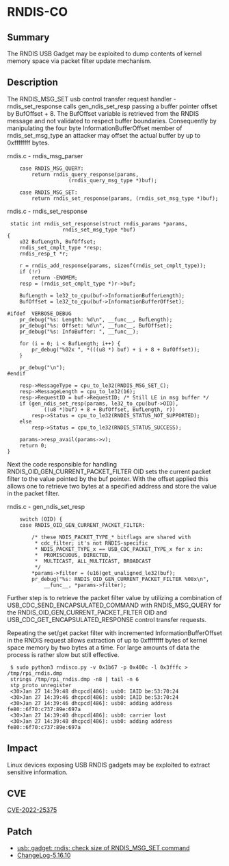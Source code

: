 # RNDIS-CO

## Summary

The RNDIS USB Gadget may be exploited to dump contents
of kernel memory space via packet filter update mechanism.

## Description

The RNDIS_MSG_SET usb control transfer request handler - rndis_set_response
calls gen_ndis_set_resp passing a buffer pointer offset by BufOffset + 8.
The BufOffset variable is retrieved from the RNDIS message and not validated
to respect buffer boundaries. Consequently by manipulating the four byte
InformationBufferOffset member of rndis_set_msg_type an attacker may offset
the actual buffer by up to 0xffffffff bytes.

rndis.c - rndis_msg_parser
```
	case RNDIS_MSG_QUERY:
		return rndis_query_response(params,
					(rndis_query_msg_type *)buf);

	case RNDIS_MSG_SET:
		return rndis_set_response(params, (rndis_set_msg_type *)buf);
```

rndis.c - rndis_set_response
```
 static int rndis_set_response(struct rndis_params *params,
			      rndis_set_msg_type *buf)
{
	u32 BufLength, BufOffset;
	rndis_set_cmplt_type *resp;
	rndis_resp_t *r;

	r = rndis_add_response(params, sizeof(rndis_set_cmplt_type));
	if (!r)
		return -ENOMEM;
	resp = (rndis_set_cmplt_type *)r->buf;

	BufLength = le32_to_cpu(buf->InformationBufferLength);
	BufOffset = le32_to_cpu(buf->InformationBufferOffset);

#ifdef	VERBOSE_DEBUG
	pr_debug("%s: Length: %d\n", __func__, BufLength);
	pr_debug("%s: Offset: %d\n", __func__, BufOffset);
	pr_debug("%s: InfoBuffer: ", __func__);

	for (i = 0; i < BufLength; i++) {
		pr_debug("%02x ", *(((u8 *) buf) + i + 8 + BufOffset));
	}

	pr_debug("\n");
#endif

	resp->MessageType = cpu_to_le32(RNDIS_MSG_SET_C);
	resp->MessageLength = cpu_to_le32(16);
	resp->RequestID = buf->RequestID; /* Still LE in msg buffer */
	if (gen_ndis_set_resp(params, le32_to_cpu(buf->OID),
			((u8 *)buf) + 8 + BufOffset, BufLength, r))
		resp->Status = cpu_to_le32(RNDIS_STATUS_NOT_SUPPORTED);
	else
		resp->Status = cpu_to_le32(RNDIS_STATUS_SUCCESS);

	params->resp_avail(params->v);
	return 0;
}
```

Next the code responsible for handling RNDIS_OID_GEN_CURRENT_PACKET_FILTER
OID sets the current packet filter to the value pointed by the buf pointer.
With the offset applied this allows one to retrieve two bytes at a specified
address and store the value in the packet filter.

rndis.c - gen_ndis_set_resp
```
	switch (OID) {
	case RNDIS_OID_GEN_CURRENT_PACKET_FILTER:

		/* these NDIS_PACKET_TYPE_* bitflags are shared with
		 * cdc_filter; it's not RNDIS-specific
		 * NDIS_PACKET_TYPE_x == USB_CDC_PACKET_TYPE_x for x in:
		 *	PROMISCUOUS, DIRECTED,
		 *	MULTICAST, ALL_MULTICAST, BROADCAST
		 */
		*params->filter = (u16)get_unaligned_le32(buf);
		pr_debug("%s: RNDIS_OID_GEN_CURRENT_PACKET_FILTER %08x\n",
			__func__, *params->filter);
```

Further step is to retrieve the packet filter value by utilizing a combination
of USB_CDC_SEND_ENCAPSULATED_COMMAND with RNDIS_MSG_QUERY for the
RNDIS_OID_GEN_CURRENT_PACKET_FILTER OID and USB_CDC_GET_ENCAPSULATED_RESPONSE
control transfer requests.

Repeating the set/get packet filter with incremented InformationBufferOffset
in the RNDIS request allows extraction of up to 0xffffffff bytes of kernel
space memory by two bytes at a time. For large amounts of data the process is
rather slow but still effective.

```
 $ sudo python3 rndisco.py -v 0x1b67 -p 0x400c -l 0x3fffc > /tmp/rpi_rndis.dmp
 strings /tmp/rpi_rndis.dmp -n8 | tail -n 6
 stp_proto_unregister
 <30>Jan 27 14:39:48 dhcpcd[486]: usb0: IAID be:53:70:24
 <30>Jan 27 14:39:46 dhcpcd[486]: usb0: IAID be:53:70:24
 <30>Jan 27 14:39:46 dhcpcd[486]: usb0: adding address fe80::6f70:c737:89e:697a
 <30>Jan 27 14:39:40 dhcpcd[486]: usb0: carrier lost
 <30>Jan 27 14:39:48 dhcpcd[486]: usb0: adding address fe80::6f70:c737:89e:697a
```

## Impact

Linux devices exposing USB RNDIS gadgets may be exploited to extract sensitive information.

## CVE

[CVE-2022-25375](https://cve.mitre.org/cgi-bin/cvename.cgi?name=CVE-2022-25375)

## Patch

- [usb: gadget: rndis: check size of RNDIS_MSG_SET command](https://github.com/torvalds/linux/commit/38ea1eac7d88072bbffb630e2b3db83ca649b826)
- [ChangeLog-5.16.10](https://cdn.kernel.org/pub/linux/kernel/v5.x/ChangeLog-5.16.10)
